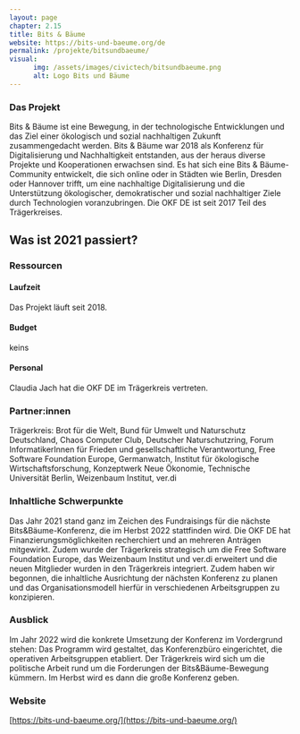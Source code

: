 ```yaml
---
layout: page
chapter: 2.15
title: Bits & Bäume
website: https://bits-und-baeume.org/de
permalink: /projekte/bitsundbaeume/
visual:
      img: /assets/images/civictech/bitsundbaeume.png
      alt: Logo Bits und Bäume
---
```


### Das Projekt

Bits & Bäume ist eine Bewegung, in der technologische Entwicklungen und das Ziel einer ökologisch und sozial nachhaltigen Zukunft zusammengedacht werden. Bits & Bäume war 2018 als Konferenz für Digitalisierung und Nachhaltigkeit entstanden, aus der heraus diverse Projekte und Kooperationen erwachsen sind. Es hat sich eine Bits & Bäume-Community entwickelt, die sich online oder in Städten wie Berlin, Dresden oder Hannover trifft, um eine nachhaltige Digitalisierung und die Unterstützung ökologischer, demokratischer und sozial nachhaltiger Ziele durch Technologien voranzubringen. Die OKF DE ist seit 2017 Teil des Trägerkreises. 

## Was ist 2021 passiert? 

### Ressourcen

#### Laufzeit
Das Projekt läuft seit 2018.

#### Budget
keins

#### Personal
Claudia Jach hat die OKF DE im Trägerkreis vertreten. 

### Partner:innen
Trägerkreis: Brot für die Welt, Bund für Umwelt und Naturschutz Deutschland, Chaos Computer Club, Deutscher Naturschutzring, Forum InformatikerInnen für Frieden und gesellschaftliche Verantwortung, Free Software Foundation Europe, Germanwatch, Institut für ökologische Wirtschaftsforschung, Konzeptwerk Neue Ökonomie, Technische Universität Berlin, Weizenbaum Institut, ver.di

### Inhaltliche Schwerpunkte

Das Jahr 2021 stand ganz im Zeichen des Fundraisings für die nächste Bits&Bäume-Konferenz, die im Herbst 2022 stattfinden wird. Die OKF DE hat Finanzierungsmöglichkeiten recherchiert und an mehreren Anträgen mitgewirkt. Zudem wurde der Trägerkreis strategisch um die Free Software Foundation Europe, das Weizenbaum Institut und ver.di erweitert und die neuen Mitglieder wurden in den Trägerkreis integriert. Zudem haben wir begonnen, die inhaltliche Ausrichtung der nächsten Konferenz zu planen und das Organisationsmodell hierfür in verschiedenen Arbeitsgruppen zu konzipieren. 

### Ausblick

Im Jahr 2022 wird die konkrete Umsetzung der Konferenz im Vordergrund stehen: Das Programm wird gestaltet, das Konferenzbüro eingerichtet, die operativen Arbeitsgruppen etabliert. Der Trägerkreis wird sich um die politische Arbeit rund um die Forderungen der Bits&Bäume-Bewegung kümmern. Im Herbst wird es dann die große Konferenz geben. 


### Website

[https://bits-und-baeume.org/](https://bits-und-baeume.org/)
